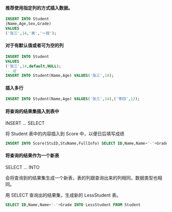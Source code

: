 #### 推荐使用指定列的方式插入数据。

```sql
INSERT INTO Student
(Name,Age,Sex,Grade)
VALUES
('张三',14,'男','一班');
```

#### 对于有默认值或者可为空的列

```sql
INSERT INTO Student
VALUES
('张三',14,default,NULL);
-- 或
INSERT INTO Student(Name,Age) VALUES('张三',14);
```

#### 插入多行

```sql
INSERT INTO Student(Name,Age) VALUES('张三',14),('李四',12);
```

#### 将查询的结果集插入到表中

INSERT ... SELECT

将 Student 表中的内容插入到 Score 中，以便日后填写成绩

```sql
INSERT INTO Score(StuID,StuName,FullInfo) SELECT ID,Name,Name+'-'+Grade FROM Student
```

#### 将查询的结果作为一个新表

SELECT ... INTO

会将查询到的结果集生成一个新表，表的列跟查询出来的列相同，数据类型也相同。

用 SELECT 查询出的结果集，生成新的 LessStudent 表。

```sql
SELECT ID,Name,Name+'-'+Grade INTO LessStudent FROM Student
```

